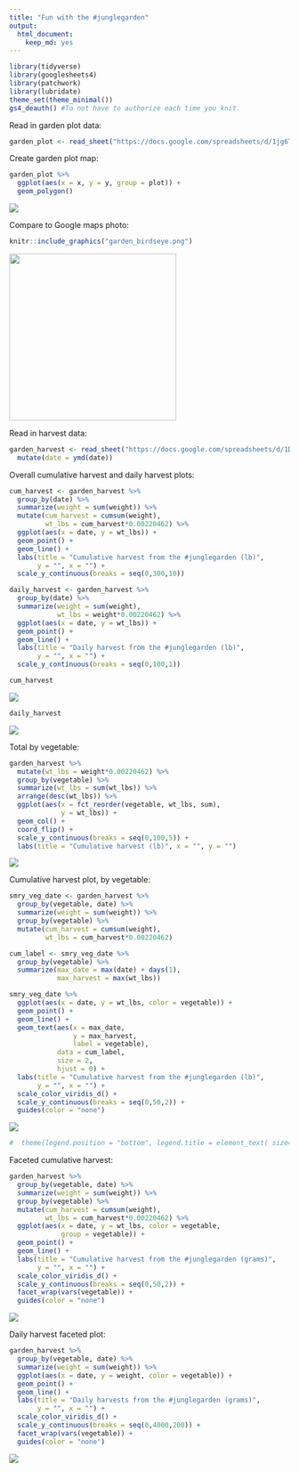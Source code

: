 ```yaml
---
title: "Fun with the #junglegarden"
output: 
  html_document:
    keep_md: yes
---
```





```r
library(tidyverse)
library(googlesheets4)
library(patchwork)
library(lubridate)
theme_set(theme_minimal())
gs4_deauth() #To not have to authorize each time you knit.
```

Read in garden plot data:

```r
garden_plot <- read_sheet("https://docs.google.com/spreadsheets/d/1jg6TTJWZhzaUo2WvW30g3bHbNPA4RD5nNs8l0HNSiaM/edit?usp=sharing")
```

Create garden plot map:

```r
garden_plot %>% 
  ggplot(aes(x = x, y = y, group = plot)) +
  geom_polygon()
```

![](jungle_garden_plot_files/figure-html/unnamed-chunk-3-1.png)<!-- -->

Compare to Google maps photo:


```r
knitr::include_graphics("garden_birdseye.png")
```

<img src="garden_birdseye.png" width="300" />


Read in harvest data:

```r
garden_harvest <- read_sheet("https://docs.google.com/spreadsheets/d/1DekSazCzKqPS2jnGhKue7tLxRU3GVL1oxi-4bEM5IWw/edit?usp=sharing") %>% 
  mutate(date = ymd(date))
```

Overall cumulative harvest and daily harvest plots:

```r
cum_harvest <- garden_harvest %>% 
  group_by(date) %>% 
  summarize(weight = sum(weight)) %>% 
  mutate(cum_harvest = cumsum(weight),
         wt_lbs = cum_harvest*0.00220462) %>%
  ggplot(aes(x = date, y = wt_lbs)) +
  geom_point() +
  geom_line() +
  labs(title = "Cumulative harvest from the #junglegarden (lb)",
       y = "", x = "") +
  scale_y_continuous(breaks = seq(0,300,10))

daily_harvest <- garden_harvest %>% 
  group_by(date) %>% 
  summarize(weight = sum(weight),
            wt_lbs = weight*0.00220462) %>% 
  ggplot(aes(x = date, y = wt_lbs)) +
  geom_point() +
  geom_line() +
  labs(title = "Daily harvest from the #junglegarden (lb)",
       y = "", x = "") +
  scale_y_continuous(breaks = seq(0,100,1))

cum_harvest 
```

![](jungle_garden_plot_files/figure-html/unnamed-chunk-6-1.png)<!-- -->

```r
daily_harvest
```

![](jungle_garden_plot_files/figure-html/unnamed-chunk-6-2.png)<!-- -->

Total by vegetable:


```r
garden_harvest %>% 
  mutate(wt_lbs = weight*0.00220462) %>%
  group_by(vegetable) %>% 
  summarize(wt_lbs = sum(wt_lbs)) %>% 
  arrange(desc(wt_lbs)) %>% 
  ggplot(aes(x = fct_reorder(vegetable, wt_lbs, sum),
             y = wt_lbs)) +
  geom_col() +
  coord_flip() +
  scale_y_continuous(breaks = seq(0,100,5)) +
  labs(title = "Cumulative harvest (lb)", x = "", y = "")
```

![](jungle_garden_plot_files/figure-html/unnamed-chunk-7-1.png)<!-- -->


Cumulative harvest plot, by vegetable:

```r
smry_veg_date <- garden_harvest %>% 
  group_by(vegetable, date) %>% 
  summarize(weight = sum(weight)) %>% 
  group_by(vegetable) %>% 
  mutate(cum_harvest = cumsum(weight),
         wt_lbs = cum_harvest*0.00220462)

cum_label <- smry_veg_date %>% 
  group_by(vegetable) %>% 
  summarize(max_date = max(date) + days(1),
            max_harvest = max(wt_lbs)) 

smry_veg_date %>%
  ggplot(aes(x = date, y = wt_lbs, color = vegetable)) +
  geom_point() +
  geom_line() +
  geom_text(aes(x = max_date, 
                y = max_harvest, 
                label = vegetable),
            data = cum_label,
            size = 2,
            hjust = 0) +
  labs(title = "Cumulative harvest from the #junglegarden (lb)",
       y = "", x = "") +
  scale_color_viridis_d() +
  scale_y_continuous(breaks = seq(0,50,2)) +    
  guides(color = "none")
```

![](jungle_garden_plot_files/figure-html/unnamed-chunk-8-1.png)<!-- -->

```r
#  theme(legend.position = "bottom", legend.title = element_text( size=2), legend.text=element_text(size=2)) 
```

Faceted cumulative harvest:

```r
garden_harvest %>% 
  group_by(vegetable, date) %>% 
  summarize(weight = sum(weight)) %>% 
  group_by(vegetable) %>% 
  mutate(cum_harvest = cumsum(weight),
         wt_lbs = cum_harvest*0.00220462) %>%
  ggplot(aes(x = date, y = wt_lbs, color = vegetable, 
             group = vegetable)) +
  geom_point() +
  geom_line() +
  labs(title = "Cumulative harvest from the #junglegarden (grams)",
       y = "", x = "") +
  scale_color_viridis_d() +
  scale_y_continuous(breaks = seq(0,50,2)) +
  facet_wrap(vars(vegetable)) +
  guides(color = "none")
```

![](jungle_garden_plot_files/figure-html/unnamed-chunk-9-1.png)<!-- -->

Daily harvest faceted plot:

```r
garden_harvest %>% 
  group_by(vegetable, date) %>% 
  summarize(weight = sum(weight)) %>% 
  ggplot(aes(x = date, y = weight, color = vegetable)) +
  geom_point() +
  geom_line() +
  labs(title = "Daily harvests from the #junglegarden (grams)",
       y = "", x = "") +
  scale_color_viridis_d() +
  scale_y_continuous(breaks = seq(0,4000,200)) +
  facet_wrap(vars(vegetable)) +
  guides(color = "none")
```

![](jungle_garden_plot_files/figure-html/unnamed-chunk-10-1.png)<!-- -->



